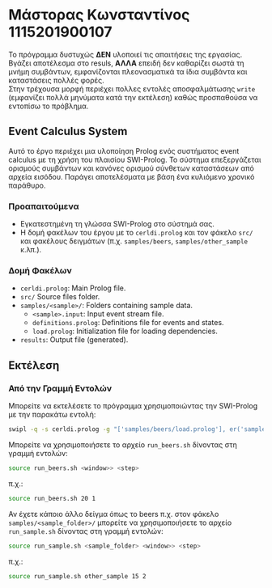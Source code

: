 # Μάστορας Κωνσταντίνος 1115201900107

Το πρόγραμμα δυστυχώς **ΔΕΝ** υλοποιεί τις απαιτήσεις της εργασίας. Βγάζει αποτέλεσμα στο resuls, **ΑΛΛΑ** επειδή δεν καθαρίζει σωστά τη μνήμη συμβάντων, εμφανίζονται πλεονασματικά τα ίδια συμβάντα και καταστάσεις πολλές φορές.<br/>
Στην τρέχουσα μορφή περιέχει πολλες εντολές αποσφαλμάτωσης `write` (εμφανίζει πολλά μηνύματα κατά την εκτέλεση) καθώς προσπαθούσα να εντοπίσω το πρόβλημα.

## Event Calculus System

Αυτό το έργο περιέχει μια υλοποίηση Prolog ενός συστήματος event calculus με τη χρήση του πλαισίου SWI-Prolog. Το σύστημα επεξεργάζεται ορισμούς συμβάντων και κανόνες ορισμού σύνθετων καταστάσεων από αρχεία εισόδου. Παράγει αποτελέσματα με βάση ένα κυλιόμενο χρονικό παράθυρο.

### Προαπαιτούμενα
- Εγκατεστημένη τη γλώσσα SWI-Prolog στο σύστημά σας.
- Η δομή φακέλων του έργου με το `cerldi.prolog` και τον φάκελο `src/` και φακέλους δειγμάτων (π.χ. `samples/beers`, `samples/other_sample` κ.λπ.).

### Δομή Φακέλων
- `cerldi.prolog`: Main Prolog file.
- `src/` Source files folder.
- `samples/<sample>/`: Folders containing sample data.
  - `<sample>.input`: Input event stream file.
  - `definitions.prolog`: Definitions file for events and states.
  - `load.prolog`: Initialization file for loading dependencies.
- `results`: Output file (generated).

## Εκτέλεση

### Από την Γραμμή Εντολών
Μπορείτε να εκτελέσετε το πρόγραμμα χρησιμοποιώντας την SWI-Prolog με την παρακάτω εντολή:

```bash
swipl -q -s cerldi.prolog -g "['samples/beers/load.prolog'], er('samples/beers/beers.input', 'results', 'samples/beers/definitions.prolog', 20, 1), halt" -t "halt"
```

Μπορείτε να χρησιμοποιήσετε το αρχείο `run_beers.sh` δίνοντας στη γραμμή εντολών:<br/>
```bash
source run_beers.sh <window>> <step>
```

π.χ.:
```bash
source run_beers.sh 20 1
```
Αν έχετε κάποιο άλλο δείγμα όπως το beers π.χ. στον φάκελο `samples/<sample_folder>/` μπορείτε να χρησιμοποιήσετε το αρχείο `run_sample.sh` δίνοντας στη γραμμή εντολών:<br/>
```bash
source run_sample.sh <sample_folder> <window>> <step>
```
π.χ.:
```bash
source run_sample.sh other_sample 15 2
```
